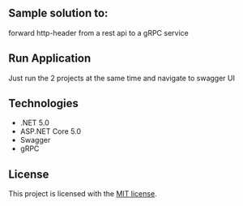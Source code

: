 

## Sample solution to:

forward http-header from a rest api to a gRPC service

## Run Application
Just run the 2 projects at the same time and navigate to swagger UI

## Technologies
* .NET 5.0
* ASP.NET Core 5.0
* Swagger
* gRPC

## License

This project is licensed with the [MIT license](LICENSE).
